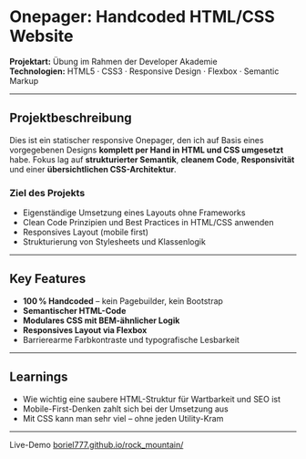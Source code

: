 # Onepager: Handcoded HTML/CSS Website

**Projektart:** Übung im Rahmen der Developer Akademie  
**Technologien:** HTML5 · CSS3 · Responsive Design · Flexbox · Semantic Markup

---

## Projektbeschreibung

Dies ist ein statischer responsive Onepager, den ich auf Basis eines vorgegebenen Designs **komplett per Hand in HTML und CSS umgesetzt** habe. Fokus lag auf **strukturierter Semantik**, **cleanem Code**, **Responsivität** und einer **übersichtlichen CSS-Architektur**.

### Ziel des Projekts

- Eigenständige Umsetzung eines Layouts ohne Frameworks  
- Clean Code Prinzipien und Best Practices in HTML/CSS anwenden  
- Responsives Layout (mobile first)
- Strukturierung von Stylesheets und Klassenlogik

---

## Key Features

-  **100 % Handcoded** – kein Pagebuilder, kein Bootstrap  
-  **Semantischer HTML-Code**  
-  **Modulares CSS mit BEM-ähnlicher Logik**  
-  **Responsives Layout via Flexbox**  
-  Barrierearme Farbkontraste und typografische Lesbarkeit

---

## Learnings

- Wie wichtig eine saubere HTML-Struktur für Wartbarkeit und SEO ist  
- Mobile-First-Denken zahlt sich bei der Umsetzung aus  
- Mit CSS kann man sehr viel – ohne jeden Utility-Kram

---


Live-Demo
<a href="https://boriel777.github.io/rock_mountain/" target="_blank" noopener noreferrer>boriel777.github.io/rock_mountain/</a>
